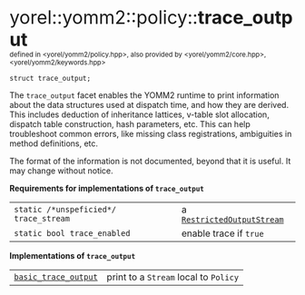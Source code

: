 <span style="font-size:xx-large;">yorel::yomm2::policy::<strong>trace_output</strong></span><br/>
<sub>defined in <yorel/yomm2/policy.hpp>, also provided by <yorel/yomm2/core.hpp>, <yorel/yomm2/keywords.hpp></sub><br/>

    struct trace_output;

The `trace_output` facet enables the YOMM2 runtime to print information about
the data structures used at dispatch time, and how they are derived. This
includes deduction of inheritance lattices, v-table slot allocation, dispatch
table construction, hash parameters, etc. This can help troubleshoot common
errors, like missing class registrations, ambiguities in method definitions,
etc.

The format of the information is not documented, beyond that it is useful. It
may change without notice.

**Requirements for implementations of `trace_output`**

|                                       |                              |
| ------------------------------------- | ---------------------------- |
| `static /*unspeficied*/ trace_stream` | a [`RestrictedOutputStream`](/yomm2/reference/RestrictedOutputStream.html) |
| `static bool trace_enabled`           | enable trace if `true`       |



**Implementations of `trace_output`**

|                               |                                       |
| ----------------------------- | ------------------------------------- |
| [`basic_trace_output`](/yomm2/reference/policy-basic_trace_output.html) | print to a `Stream` local to `Policy` |
